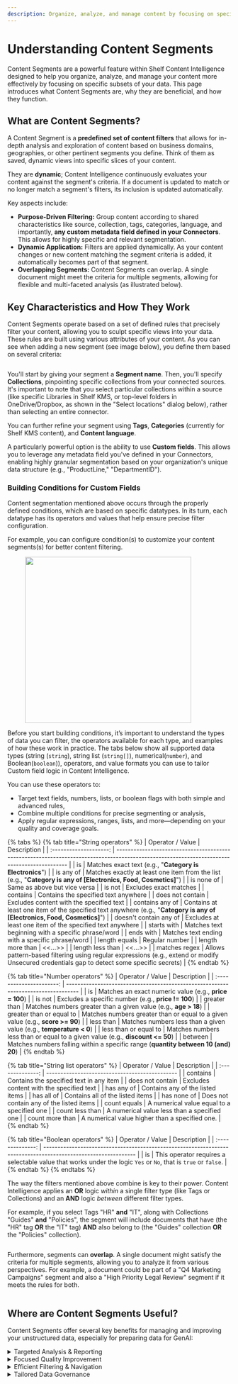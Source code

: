 ```yaml
---
description: Organize, analyze, and manage content by focusing on specific data subsets.
---
```


# Understanding Content Segments

Content Segments are a powerful feature within Shelf Content Intelligence designed to help you organize, analyze, and manage your content more effectively by focusing on specific subsets of your data. This page introduces what Content Segments are, why they are beneficial, and how they function.

## What are Content Segments?

A Content Segment is a **predefined set of content filters** that allows for in-depth analysis and exploration of content based on business domains, geographies, or other pertinent segments you define. Think of them as saved, dynamic views into specific slices of your content.

They are **dynamic**; Content Intelligence continuously evaluates your content against the segment's criteria. If a document is updated to match or no longer match a segment's filters, its inclusion is updated automatically.

Key aspects include:

* **Purpose-Driven Filtering:** Group content according to shared characteristics like source, collection, tags, categories, language, and importantly, **any custom metadata field defined in your Connectors**. This allows for highly specific and relevant segmentation.
* **Dynamic Application:** Filters are applied dynamically. As your content changes or new content matching the segment criteria is added, it automatically becomes part of that segment.
* **Overlapping Segments:** Content Segments can overlap. A single document might meet the criteria for multiple segments, allowing for flexible and multi-faceted analysis (as illustrated below).

## Key Characteristics and How They Work

Content Segments operate based on a set of defined rules that precisely filter your content, allowing you to sculpt specific views into your data. These rules are built using various attributes of your content. As you can see when adding a new segment (see image below), you define them based on several criteria:

<figure><img src="https://3746171570-files.gitbook.io/~/files/v0/b/gitbook-x-prod.appspot.com/o/spaces%2F7yKmgyutbCyeUlzPhhYi%2Fuploads%2FgmyGJf93oADUDLz05ko9%2Fcontent-segment.png?alt=media&#x26;token=fa338629-b6c0-4302-acf7-d0a46bc85483" alt=""><figcaption></figcaption></figure>

You'll start by giving your segment a **Segment name**. Then, you'll specify **Collections**, pinpointing specific collections from your connected sources. It's important to note that you select particular collections within a source (like specific Libraries in Shelf KMS, or top-level folders in OneDrive/Dropbox, as shown in the "Select locations" dialog below), rather than selecting an entire connector.

You can further refine your segment using **Tags**, **Categories** (currently for Shelf KMS content), and **Content language**.

A particularly powerful option is the ability to use **Custom fields**. This allows you to leverage any metadata field you've defined in your Connectors, enabling highly granular segmentation based on your organization's unique data structure (e.g., "ProductLine," "DepartmentID").

### Building Conditions for Custom Fields

Content segmentation mentioned above occurs through the properly defined conditions, which are based on specific datatypes. In its turn, each datatype has its operators and values that help ensure precise filter configuration.

For example, you can configure condition(s) to customize your content segments(s) for better content filtering.

<figure><img src="https://3746171570-files.gitbook.io/~/files/v0/b/gitbook-x-prod.appspot.com/o/spaces%2F7yKmgyutbCyeUlzPhhYi%2Fuploads%2Fgit-blob-56aae3bdd3174ffb6b5fc7a8918654dd238fb5d7%2FConditions-addfilter-condition.png?alt=media" alt="" width="375"><figcaption></figcaption></figure>

Before you start building conditions, it’s important to understand the types of data you can filter, the operators available for each type, and examples of how these work in practice. The tabs below show all supported data types (string (`string`), string list (`string[]`), numerical(`number`), and Boolean(`boolean`)), operators, and value formats you can use to tailor Custom field logic in Content Intelligence.

You can use these operators to:

* Target text fields, numbers, lists, or boolean flags with both simple and advanced rules,
* Combine multiple conditions for precise segmenting or analysis,
* Apply regular expressions, ranges, lists, and more—depending on your quality and coverage goals.

{% tabs %}
{% tab title="String operators" %}
|    Operator / Value    | Description                                                                                                                                 |
| :--------------------: | ------------------------------------------------------------------------------------------------------------------------------------------- |
|           is           | Matches exact text (e.g., "**Category is Electronics**")                                                                                    |
|        is any of       | Matches exactly at least one item from the list (e.g., "**Category is any of \[Electronics, Food, Cosmetics]**")                            |
|       is none of       | Same as above but vice versa                                                                                                                |
|         is not         | Excludes exact matches                                                                                                                      |
|        contains        | Contains the specified text anywhere                                                                                                        |
|    does not contain    | Excludes content with the specified text                                                                                                    |
|     contains any of    | Contains at least one item of the specified text anywhere (e.g., "**Category is any of \[Electronics, Food, Cosmetics]**")                  |
| doesn't contain any of | Excludes at least one item of the specified text anywhere                                                                                   |
|       starts with      | Matches text beginning with a specific phrase/word                                                                                          |
|        ends with       | Matches text ending with a specific phrase/word                                                                                             |
|      length equals     | Regular number                                                                                                                              |
|    length more than    | <<...>>                                                                                                                                     |
|    length less than    | <<...>>                                                                                                                                     |
|      matches regex     | Allows pattern-based filtering using regular expressions (e.g., extend or modify Unsecured credentials gap to detect some specific secrets) |
{% endtab %}

{% tab title="Number operators" %}
|     Operator / Value     | Description                                                                        |
| :----------------------: | ---------------------------------------------------------------------------------- |
|            is            | Matches an exact numeric value (e.g., **price = 100**)                             |
|          is not          | Excludes a specific number (e.g., **price != 100**)                                |
|       greater than       | Matches numbers greater than a given value (e.g., **age > 18**)                    |
| greater than or equal to | Matches numbers greater than or equal to a given value (e.g., **score >= 90**)     |
|         less than        | Matches numbers less than a given value (e.g., **temperature < 0**)                |
|   less than or equal to  | Matches numbers less than or equal to a given value (e.g., **discount <= 50**)     |
|          between         | Matches numbers falling within a specific range (**quantity between 10 (and) 20**) |
{% endtab %}

{% tab title="String list operators" %}
| Operator / Value | Description                                    |
| :--------------: | ---------------------------------------------- |
|     contains     | Contains the specified text in any item        |
| does not contain | Excludes content with the specified text       |
|    has any of    | Contains any of the listed items               |
|    has all of    | Contains all of the listed items               |
|    has none of   | Does not contain any of the listed items       |
|   count equals   | A numerical value equal to a specified one     |
|  count less than | A numerical value less than a specified one    |
|  count more than | A numerical value higher than a specified one. |
{% endtab %}

{% tab title="Boolean operators" %}
| Operator / Value | Description                                                                                                    |
| :--------------: | -------------------------------------------------------------------------------------------------------------- |
|        is        | This operator requires a selectable value that works under the logic `Yes` or `No`, that is `true` or `false`. |
{% endtab %}
{% endtabs %}

The way the filters mentioned above combine is key to their power. Content Intelligence applies an **OR** logic _within_ a single filter type (like Tags or Collections) and an **AND** logic _between_ different filter types.

For example, if you select Tags "HR" **and** "IT", along with Collections "Guides" **and** "Policies", the segment will include documents that have (the "HR" tag **OR** the "IT" tag) **AND** also belong to (the "Guides" collection **OR** the "Policies" collection).

<img src="https://3746171570-files.gitbook.io/~/files/v0/b/gitbook-x-prod.appspot.com/o/spaces%2F7yKmgyutbCyeUlzPhhYi%2Fuploads%2FiRgr2KJD3ALKdAwIxeHe%2Ffile.excalidraw.svg?alt=media&#x26;token=c6ada44f-72b1-4c66-bf0c-52d0b0bd8fd3" alt="" class="gitbook-drawing">

Furthermore, segments can **overlap**. A single document might satisfy the criteria for multiple segments, allowing you to analyze it from various perspectives. For example, a document could be part of a "Q4 Marketing Campaigns" segment and also a "High Priority Legal Review" segment if it meets the rules for both.

<img src="https://3746171570-files.gitbook.io/~/files/v0/b/gitbook-x-prod.appspot.com/o/spaces%2F7yKmgyutbCyeUlzPhhYi%2Fuploads%2FtODPrrXst62u6F3eY0eW%2Ffile.excalidraw.svg?alt=media&#x26;token=b0526eeb-155f-4b79-bcc6-2495fc914419" alt="" class="gitbook-drawing">

## Where are Content Segments Useful?

Content Segments offer several key benefits for managing and improving your unstructured data, especially for preparing data for GenAI:

<details>

<summary>Targeted Analysis &#x26; Reporting</summary>

Focus your content quality analysis (e.g., identifying gaps like broken links, duplicates, or contradictions) on specific, business-relevant slices of your content inventory.

Filter dashboards and reports (like Quality Assessment, Link Health Explorer) to show data only for a particular segment.

</details>

<details>

<summary>Focused Quality Improvement</summary>

Understand the unique risk profile of different content sets (e.g., "All Customer-Facing FAQs" vs. "Internal Engineering Documentation").

Prioritize content cleanup and enrichment efforts where they matter most.

</details>

<details>

<summary>Efficient Filtering &#x26; Navigation</summary>

Save and reuse complex filter combinations. Instead of manually selecting multiple filters (source, tags, custom metadata, etc.) each time, simply select a pre-configured Content Segment.

Quickly access and manage content relevant to specific areas of your organization from the Content Intelligence Home dashboard or the "Content segments" menu.

</details>

<details>

<summary>Tailored Data Governance</summary>

Admins can customize which content "gaps" (potential quality issues) are prioritized or tracked for different segments via the "Gap settings" tab within a segment's configuration. This allows for applying different quality standards to different content sets.

</details>

